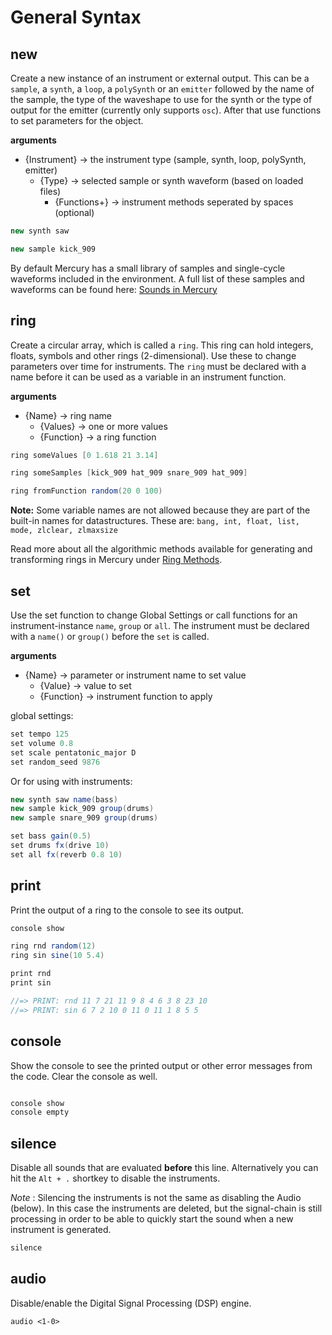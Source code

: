 # General Syntax

## new

Create a new instance of an instrument or external output. This can be a `sample`, a `synth`, a `loop`, a `polySynth` or an `emitter` followed by the name of the sample, the type of the waveshape to use for the synth or the type of output for the emitter (currently only supports `osc`). After that use functions to set parameters for the object.

**arguments**
- {Instrument} -> the instrument type (sample, synth, loop, polySynth, emitter)
	- {Type} -> selected sample or synth waveform (based on loaded files)
		- {Functions+} -> instrument methods seperated by spaces (optional)

```java
new synth saw

new sample kick_909
```

By default Mercury has a small library of samples and single-cycle waveforms included in the environment. A full list of these samples and waveforms can be found here: [Sounds in Mercury](/mercury_ide/media/README.md)

## ring

Create a circular array, which is called a `ring`. This ring can hold integers, floats, symbols and other rings (2-dimensional). Use these to change parameters over time for instruments. The `ring` must be declared with a name before it can be used as a variable in an instrument function. 

**arguments**
- {Name} -> ring name
	- {Values} -> one or more values 
	- {Function} -> a ring function

```java
ring someValues [0 1.618 21 3.14]

ring someSamples [kick_909 hat_909 snare_909 hat_909]

ring fromFunction random(20 0 100)
```

**Note:** Some variable names are not allowed because they are part of the built-in names for datastructures. These are: `bang, int, float, list, mode, zlclear, zlmaxsize`

Read more about all the algorithmic methods available for generating and transforming rings in Mercury under [Ring Methods](./05-ring.md#ring-methods).

## set

Use the set function to change Global Settings or call functions for an instrument-instance `name`, `group` or `all`. The instrument must be declared with a `name()` or `group()` before the `set` is called.

**arguments**
- {Name} -> parameter or instrument name to set value
	- {Value} -> value to set
	- {Function} -> instrument function to apply

global settings:

```java
set tempo 125
set volume 0.8
set scale pentatonic_major D
set random_seed 9876
```

Or for using with instruments:

```java
new synth saw name(bass)
new sample kick_909 group(drums)
new sample snare_909 group(drums)

set bass gain(0.5)
set drums fx(drive 10)
set all fx(reverb 0.8 10)
```

## print

Print the output of a ring to the console to see its output.

```java
console show

ring rnd random(12)
ring sin sine(10 5.4)

print rnd
print sin

//=> PRINT: rnd 11 7 21 11 9 8 4 6 3 8 23 10
//=> PRINT: sin 6 7 2 10 0 11 0 11 1 8 5 5
```

## console

Show the console to see the printed output or other error messages from the code. Clear the console as well.

```java

console show
console empty
```

## silence

Disable all sounds that are evaluated **before** this line. Alternatively you can hit the `Alt + .` shortkey to disable the instruments. 

*Note* : Silencing the instruments is not the same as disabling the Audio (below). In this case the instruments are deleted, but the signal-chain is still processing in order to be able to quickly start the sound when a new instrument is generated.

```java
silence
```

## audio

Disable/enable the Digital Signal Processing (DSP) engine.

```
audio <1-0>
```

